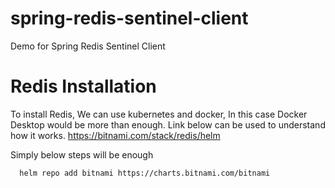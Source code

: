 # spring-redis-sentinel-client
Demo for Spring Redis Sentinel Client

# Redis Installation
To install Redis, We can use kubernetes and docker, In this case Docker Desktop would be more than enough.
Link below can be used to understand how it works. https://bitnami.com/stack/redis/helm

Simply below steps will be enough

```shell 
  helm repo add bitnami https://charts.bitnami.com/bitnami
```
